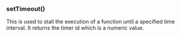 ### setTimeout()

This is used to stall the execution of a function until a specified time interval. It returns the timer id which is a numeric value.
